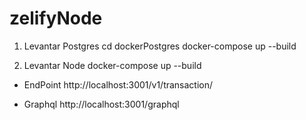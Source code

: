 # zelifyNode

1. Levantar Postgres
cd dockerPostgres
docker-compose up --build

2. Levantar Node
docker-compose up --build

* EndPoint
http://localhost:3001/v1/transaction/

* Graphql
http://localhost:3001/graphql
